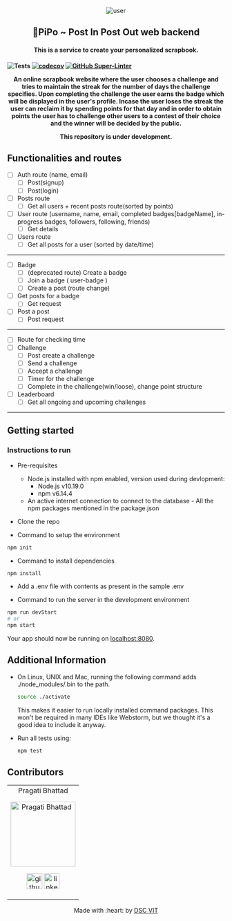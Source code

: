 <p align="center">
	<img src="https://user-images.githubusercontent.com/30529572/92081025-fabe6f00-edb1-11ea-9169-4a8a61a5dd45.png" alt="user"/>
	<h2 align="center"> 🐧PiPo ~ Post In Post Out web backend</h2>
	<h4 align="center">This is a service to create your personalized scrapbook.<h4>
</p>

![Tests](https://github.com/GDGVIT/node-template/workflows/Tests/badge.svg)
[![codecov](https://codecov.io/gh/GDGVIT/node-template/branch/master/graph/badge.svg)](https://codecov.io/gh/GDGVIT/node-template)
[![GitHub Super-Linter](https://github.com/GDGVIT/node-template/workflows/Lint%20Code%20Base/badge.svg)](https://github.com/marketplace/actions/super-linter)

<p align="center">An online scrapbook website where the user chooses a challenge and tries to maintain the streak for the number of days the challenge specifies. Upon completing the challenge the user earns the badge which will be displayed in the user's profile. Incase the user loses the streak the user can reclaim it by spending points for that day and in order to obtain points the user has to challenge other users to a contest of their choice and the winner will be decided by the public.</p>

<p align="center">This repository is under development.</p>

## Functionalities and routes

- [ ]  Auth route (name, email)
    - [ ]  Post(signup)
    - [ ]  Post(login)
- [ ]  Posts route
    - [ ]  Get all users + recent posts route(sorted by points)
- [ ]  User route (username, name, email, completed badges[badgeName], in-progress badges, followers, following, friends)
    - [ ]  Get details
- [ ]  Users route
    - [ ]  Get all posts for a user (sorted by date/time)

---

- [ ]  Badge
    - [ ]  (deprecated route) Create a badge
    - [ ]  Join a badge ( user-badge )
    - [ ]  Create a post (route change)
- [ ]  Get posts for a badge
    - [ ]  Get request
- [ ]  Post a post
    - [ ]  Post request

---

- [ ]  Route for checking time
- [ ]  Challenge
    - [ ]  Post create a challenge
    - [ ]  Send a challenge
    - [ ]  Accept a challenge
    - [ ]  Timer for the challenge
    - [ ]  Complete in the challenge(win/loose), change point structure
- [ ]  Leaderboard
    - [ ]  Get all ongoing and upcoming challenges

---

## Getting started

### Instructions to run

- Pre-requisites
  - Node.js installed with npm enabled, version used during devlopment:
    - Node.js v10.19.0
    - npm v6.14.4
  - An active internet connection to connect to the database - All the npm packages mentioned in the package.json

- Clone the repo

- Command to setup the environment
```bash
npm init
```

- Command to install dependencies
```bash
npm install
```

- Add a .env file with contents as present in the sample .env

- Command to run the server in the development environment
```bash
npm run devStart
# or
npm start
```
Your app should now be running on [localhost:8080](http://localhost:8080/).

<!-- ## Deploying to Heroku

```
heroku create
git push heroku master
heroku open
```

Alternatively, you can deploy your own copy of the app using the web-based flow:

[![Deploy to Heroku](https://www.herokucdn.com/deploy/button.png)](https://heroku.com/deploy)
 -->

## Additional Information

- On Linux, UNIX and Mac, running the following command adds ./node_modules/.bin to the path.

  ```bash
  source ./activate
  ```

  This makes it easier to run locally installed command packages.
  This won't be required in many IDEs like Webstorm, but we thought it's a good idea to include it anyway.

- Run all tests using:

  ```bash
  npm test
  ```
## Contributors

<table>
<tr align="center">

<td>
Pragati Bhattad
<p align="center">
<img src = "https://dscvit.com/images/dsc-logo-square.svg" width="150" height="150" alt="Pragati Bhattad">
</p>
<p align="center">
<a href = "https://github.com/Pragati1610"><img src = "http://www.iconninja.com/files/241/825/211/round-collaboration-social-github-code-circle-network-icon.svg" width="36" height = "36" alt="github"/></a>
<a href = "https://www.linkedin.com/in/pragati-bhattad-53a849198/">
<img src = "http://www.iconninja.com/files/863/607/751/network-linkedin-social-connection-circular-circle-media-icon.svg" width="36" height="36" alt="linkedin"/>
</a>
</p>
</td>
</tr>
</table>

<p align="center">
	Made with :heart: by <a href="https://dscvit.com">DSC VIT</a>
</p>
